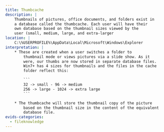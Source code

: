 ```yaml
---
title: Thumbcache
description: |
    Thumbnails of pictures, office documents, and folders exist in
    a database called the thumbcache. Each user will have their
    own database based on the thumbnail sizes viewed by the
    user (small, medium, large, and extra-larger
location: |
    C:\%USERPROFILE%\AppData\Local\Microsoft\Windows\Explorer
interpretation: |
    * These are created when a user switches a folder to
        thumbnail mode or views pictures via a slide show. As it
        were, our thumbs are now stored in separate database files.
        Win7+ has 4 sizes for thumbnails and the files in the cache
        folder reflect this:

        ```
        32 -> small - 96 -> medium
        256 -> large - 1024 -> extra large
        ```

    * The thumbcache will store the thumbnail copy of the picture
        based on the thumbnail size in the content of the equivalent
        database file. 
evids-categories:
  - fileknowledge
---
```

